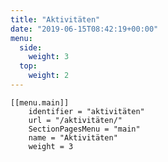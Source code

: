 ```yaml
---
title: "Aktivitäten"
date: "2019-06-15T08:42:19+00:00"
menu:
  side:
    weight: 3
  top:
    weight: 2
---
```



	[[menu.main]]
		identifier = "aktivitäten"
		url = "/aktivitäten/"
		SectionPagesMenu = "main"
		name = "Aktivitäten"
		weight = 3
